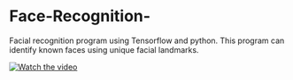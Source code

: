 # Face-Recognition-
Facial recognition program using Tensorflow and python. This program can identify known faces using unique facial landmarks.

[![Watch the video](https://i.imgur.com/vKb2F1B.png)](https://www.youtube.com/watch?v=4J7g8Yn4JjA&t=2s)
